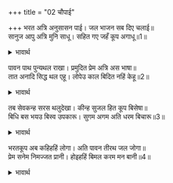 +++
title = "02 चौपाई"

+++
भरत अत्रि अनुसासन पाई। जल भाजन सब दिए चलाई॥  
सानुज आपु अत्रि मुनि साधू। सहित गए जहँ कूप अगाधू॥1॥  

<details><summary>भावार्थ</summary>

भरतजी ने अत्रिमुनि की आज्ञा पाकर जल के सब पात्र रवाना कर दिए और छोटे भाई शत्रुघ्न, अत्रि मुनि तथा अन्य साधु-सन्तों सहित आप वहाँ गए, जहाँ वह अथाह कुआँ था॥1॥  
</details>

पावन पाथ पुन्यथल राखा। प्रमुदित प्रेम अत्रि अस भाषा॥  
तात अनादि सिद्ध थल एहू। लोपेउ काल बिदित नहिं केहू॥2॥  

<details><summary>भावार्थ</summary>

और उस पवित्र जल को उस पुण्य स्थल में रख दिया। तब अत्रि ऋषि ने प्रेम से आनन्दित होकर ऐसा कहा- हे तात! यह अनादि सिद्धस्थल है। कालक्रम से यह लोप हो गया था, इसलिए किसी को इसका पता नहीं था॥2॥  
</details>

तब सेवकन्ह सरस थलुदेखा। कीन्ह सुजल हित कूप बिसेषा॥  
बिधि बस भयउ बिस्व उपकारू। सुगम अगम अति धरम बिचारू॥3॥  

<details><summary>भावार्थ</summary>

तब (भरतजी के) सेवकों ने उस जलयुक्त स्थान को देखा और उस सुन्दर (तीर्थों के) जल के लिए एक खास कुआँ बना लिया। दैवयोग से विश्वभर का उपकार हो गया। धर्म का विचार जो अत्यन्त अगम था, वह (इस कूप के प्रभाव से) सुगम हो गया॥3॥  
</details>

भरतकूप अब कहिहहिं लोगा। अति पावन तीरथ जल जोगा॥  
प्रेम सनेम निमज्जत प्रानी। होइहहिं बिमल करम मन बानी॥4॥  

<details><summary>भावार्थ</summary>

अब इसको लोग भरतकूप कहेङ्गे। तीर्थों के जल के संयोग से तो यह अत्यन्त ही पवित्र हो गया। इसमें प्रेमपूर्वक नियम से स्नान करने पर प्राणी मन, वचन और कर्म से निर्मल हो जाएँगे॥4॥  
</details>

